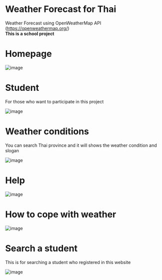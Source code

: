 # Weather Forecast for Thai

Weather Forecast using OpenWeatherMap API (https://openweathermap.org/) <br>
**This is a school project**

# Homepage

![image](../main/src/assets/readme-img/homepage.PNG)

# Student

For those who want to participate in this project

![image](../main/src/assets/readme-img/student.PNG)

# Weather conditions

You can search Thai province and it will shows the weather condition and slogan

![image](../main/src/assets/readme-img/search.PNG)

# Help

![image](../main/src/assets/readme-img/help.PNG)

# How to cope with weather

![image](../main/src/assets/readme-img/howto.PNG)

# Search a student

This is for searching a student who registered in this website

![image](../main/src/assets/readme-img/searchstudent.png)
